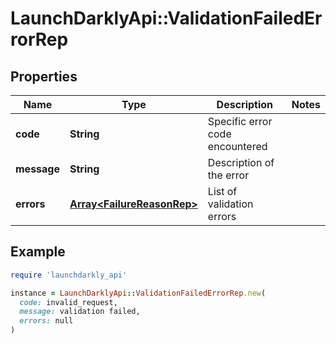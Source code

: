 # LaunchDarklyApi::ValidationFailedErrorRep

## Properties

| Name | Type | Description | Notes |
| ---- | ---- | ----------- | ----- |
| **code** | **String** | Specific error code encountered |  |
| **message** | **String** | Description of the error |  |
| **errors** | [**Array&lt;FailureReasonRep&gt;**](FailureReasonRep.md) | List of validation errors |  |

## Example

```ruby
require 'launchdarkly_api'

instance = LaunchDarklyApi::ValidationFailedErrorRep.new(
  code: invalid_request,
  message: validation failed,
  errors: null
)
```

